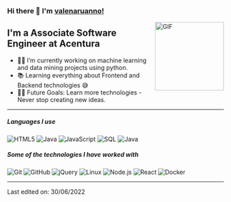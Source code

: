 ### Hi there 👋 I'm [valenaruanno!](https://github.com/valenaruanno/valenaruanno/)

<img align="right" alt="GIF" height="160px" src="https://media.giphy.com/media/Ah3zHH7hvsSB2/giphy.gif" />

## I'm a Associate Software Engineer at Acentura

- 👨‍💻 I’m currently working on machine learning and data mining projects using python.
- 📚 Learning everything about Frontend and Backend technologies 😅
- 💪🏼 Future Goals: Learn more technologies - Never stop creating new ideas.

---

##### Languages I use

![HTML5](https://img.shields.io/badge/-HTML5-000000?style=flat&logo=html5)
![Java](https://img.shields.io/badge/-Java-000000?style=flat&logo=java)
![JavaScript](https://img.shields.io/badge/-JavaScript-000000?style=flat&logo=javascript)
![SQL](https://img.shields.io/badge/-SQL-000000?style=flat&logo=postgresql)
![Java](https://www.java.com/es/)

##### Some of the technologies I have worked with

![Git](https://img.shields.io/badge/-Git-222222?style=flat&logo=git&logoColor=F05032)
![GitHub](https://img.shields.io/badge/-GitHub-222222?style=flat&logo=github&logoColor=181717)
![jQuery](https://img.shields.io/badge/-jQuery-222222?style=flat&logo=jQuery&logoColor=0769AD)
![Linux](https://img.shields.io/badge/-Linux-222222?style=flat&logo=linux&logoColor=FCC624)
![Node.js](https://img.shields.io/badge/-Node.js-222222?style=flat&logo=node.js&logoColor=339933)
![React](https://img.shields.io/badge/-React-222222?style=flat&logo=React&logoColor=61DAFB)
![Docker](https://img.shields.io/badge/-Docker-black?style=flat-square&logo=docker)
<br/>

---


Last edited on: 30/06/2022
